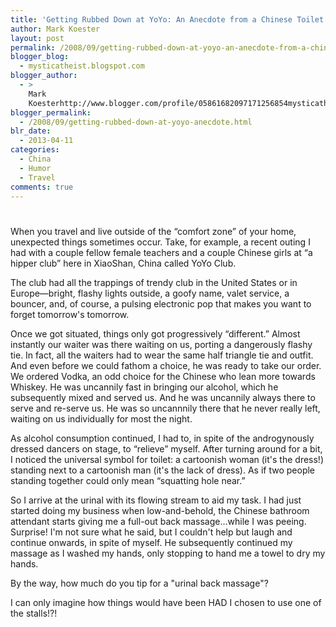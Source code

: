 ```yaml
---
title: 'Getting Rubbed Down at YoYo: An Anecdote from a Chinese Toilet'
author: Mark Koester
layout: post
permalink: /2008/09/getting-rubbed-down-at-yoyo-an-anecdote-from-a-chinese-toilet.html
blogger_blog:
  - mysticatheist.blogspot.com
blogger_author:
  - >
    Mark
    Koesterhttp://www.blogger.com/profile/05861682097171256854mysticatheist@gmail.com
blogger_permalink:
  - /2008/09/getting-rubbed-down-at-yoyo-anecdote.html
blr_date:
  - 2013-04-11
categories:
  - China
  - Humor
  - Travel
comments: true
---
```

# 

When you travel and live outside of the “comfort zone” of your home, unexpected things sometimes occur. Take, for example, a recent outing I had with a couple fellow female teachers and a couple Chinese girls at “a hipper club” here in XiaoShan, China called YoYo Club.

The club had all the trappings of trendy club in the United States or in Europe—bright, flashy lights outside, a goofy name, valet service, a bouncer, and, of course, a pulsing electronic pop that makes you want to forget tomorrow's tomorrow.

Once we got situated, things only got progressively “different.” Almost instantly our waiter was there waiting on us, porting a dangerously flashy tie. In fact, all the waiters had to wear the same half triangle tie and outfit. And even before we could fathom a choice, he was ready to take our order. We ordered Vodka, an odd choice for the Chinese who lean more towards Whiskey. He was uncannily fast in bringing our alcohol, which he subsequently mixed and served us. And he was uncannily always there to serve and re-serve us. He was so uncannnily there that he never really left, waiting on us individually for most the night.

As alcohol consumption continued, I had to, in spite of the androgynously dressed dancers on stage, to “relieve” myself. After turning around for a bit, I noticed the universal symbol for toilet: a cartoonish woman (it's the dress!) standing next to a cartoonish man (it's the lack of dress). As if two people standing together could only mean “squatting hole near.”  

So I arrive at the urinal with its flowing stream to aid my task. I had just started doing my business when low-and-behold, the Chinese bathroom attendant starts giving me a full-out back massage...while I was peeing. Surprise! I'm not sure what he said, but I couldn't help but laugh and continue onwards, in spite of myself. He subsequently continued my massage as I washed my hands, only stopping to hand me a towel to dry my hands.


By the way, how much do you tip for a "urinal back massage"?

I can only imagine how things would have been HAD I chosen to use one of the stalls!?!